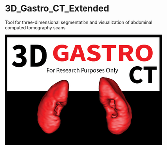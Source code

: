 # 3D_Gastro_CT_Extended
Tool for three-dimensional segmentation and visualization of abdominal computed tomography scans

<img src="pictures/introduction.png" width="800">
